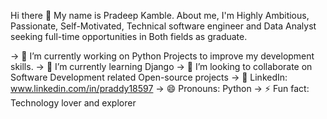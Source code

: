 Hi there 👋
My name is Pradeep Kamble. About me, I'm Highly Ambitious, Passionate, Self-Motivated, Technical software engineer and Data Analyst seeking full-time opportunities in Both    fields as graduate.

-> 🔭 I’m currently working on Python Projects to improve my development skills.
-> 🌱 I’m currently learning Django
-> 👯 I’m looking to collaborate on Software Development related Open-source projects
-> 💼 LinkedIn: www.linkedin.com/in/praddy18597
-> 😄 Pronouns: Python
-> ⚡ Fun fact: Technology lover and explorer
	
	


